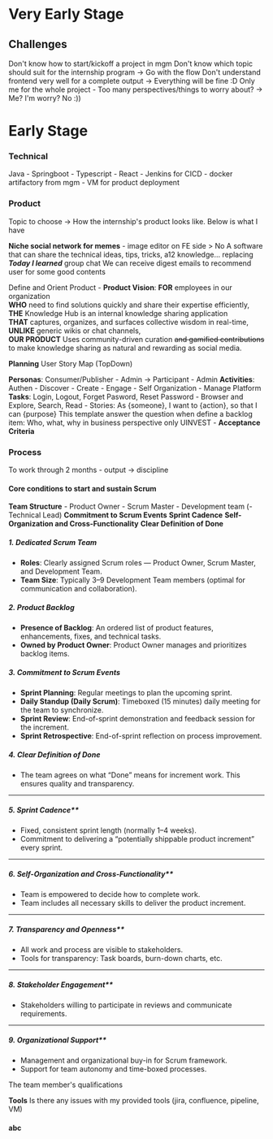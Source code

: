 
# Very Early Stage
## Challenges
Don't know how to start/kickoff a project in mgm
Don't know which topic should suit for the internship program -> Go with the flow
Don't understand frontend very well for a complete output -> Everything will be fine :D
Only me for the whole project - Too many perspectives/things to worry about? -> Me? I'm worry? No :))

# Early Stage
### Technical 
Java - Springboot - Typescript - React - Jenkins for CICD - docker artifactory from mgm - VM for product deployment

### Product 
Topic to choose -> How the internship's product looks like. Below is what I have

**Niche social network for memes** - image editor on FE side > No 
A software that can share the technical ideas, tips, tricks, a12 knowledge... replacing ***Today I learned*** group chat
We can receive digest emails to recommend user for some good contents

Define and Orient Product - **Product Vision**:
**FOR** employees in our organization  
**WHO** need to find solutions quickly and share their expertise efficiently,  
**THE** Knowledge Hub is an internal knowledge sharing application  
**THAT** captures, organizes, and surfaces collective wisdom in real-time,  
**UNLIKE** generic wikis or chat channels,  
**OUR PRODUCT** Uses community-driven curation ~~and gamified contributions~~ to make knowledge sharing as natural and rewarding as social media.

**Planning**
User Story Map (TopDown)
 
**Personas**: Consumer/Publisher - Admin -> Participant - Admin
**Activities**: Authen  - Discover - Create - Engage - Self Organization - Manage Platform
**Tasks**: Login, Logout, Forget Pasword, Reset Password - Browser and Explore, Search, Read -
Stories: As {someone}, I want to {action}, so that I can {purpose}
This template answer the question when define a backlog item:
Who, what, why in business perspective only 
UINVEST - **Acceptance Criteria**
### Process
To work through 2 months - output -> discipline
#### Core conditions to start and sustain Scrum

**Team Structure** - Product Owner - Scrum Master - Development team (- Technical Lead)
**Commitment to Scrum Events**
**Sprint Cadence**
**Self-Organization and Cross-Functionality**
**Clear Definition of Done**

##### 1. Dedicated Scrum Team
- **Roles**: Clearly assigned Scrum roles — Product Owner, Scrum Master, and Development Team.
- **Team Size**: Typically 3–9 Development Team members (optimal for communication and collaboration).
##### 2. Product Backlog

- **Presence of Backlog**: An ordered list of product features, enhancements, fixes, and technical tasks.
- **Owned by Product Owner**: Product Owner manages and prioritizes backlog items.

##### 3. Commitment to Scrum Events

- **Sprint Planning**: Regular meetings to plan the upcoming sprint.
- **Daily Standup (Daily Scrum)**: Timeboxed (15 minutes) daily meeting for the team to synchronize.
- **Sprint Review**: End-of-sprint demonstration and feedback session for the increment.
- **Sprint Retrospective**: End-of-sprint reflection on process improvement.

##### 4. Clear Definition of Done

- The team agrees on what “Done” means for increment work. This ensures quality and transparency.

---

##### 5. Sprint Cadence**

- Fixed, consistent sprint length (normally 1–4 weeks).
- Commitment to delivering a “potentially shippable product increment” every sprint.

---

##### 6. Self-Organization and Cross-Functionality**

- Team is empowered to decide how to complete work.
- Team includes all necessary skills to deliver the product increment.

---

##### 7. Transparency and Openness**

- All work and process are visible to stakeholders.
- Tools for transparency: Task boards, burn-down charts, etc.

---

##### 8. Stakeholder Engagement**

- Stakeholders willing to participate in reviews and communicate requirements.

---

##### 9. Organizational Support**

- Management and organizational buy-in for Scrum framework.
- Support for team autonomy and time-boxed processes.




The team member's qualifications

**Tools**
Is there any issues with my provided tools (jira, confluence, pipeline, VM)




#### abc
